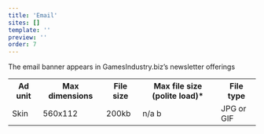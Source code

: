 ```yaml
---
title: 'Email'
sites: []
template: ''
preview: ''
order: 7
---
```


The email banner appears in GamesIndustry.biz’s newsletter offerings

<table>
  <tr>
    <th>Ad unit</th>
    <th>Max dimensions</th>
    <th>File size</th>
    <th>Max file size (polite load)*</th>
    <th>File type</th>
  </tr>
  <tr>
    <td>Skin</td>
    <td>560x112</td> 
    <td>200kb</td>
    <td>n/a b</td>
    <td>JPG or GIF</td>
  </tr>
</table>
